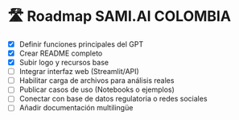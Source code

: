 # 🛣️ Roadmap SAMI.AI COLOMBIA

- [x] Definir funciones principales del GPT
- [x] Crear README completo
- [x] Subir logo y recursos base
- [ ] Integrar interfaz web (Streamlit/API)
- [ ] Habilitar carga de archivos para análisis reales
- [ ] Publicar casos de uso (Notebooks o ejemplos)
- [ ] Conectar con base de datos regulatoria o redes sociales
- [ ] Añadir documentación multilingüe